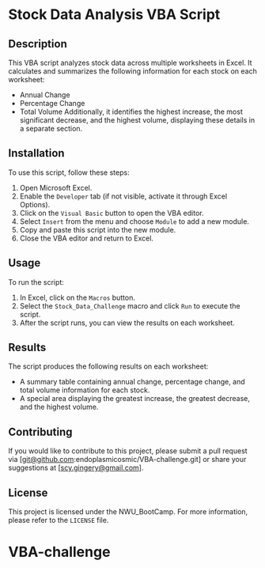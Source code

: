 # Stock Data Analysis VBA Script

## Description
This VBA script analyzes stock data across multiple worksheets in Excel. It calculates and summarizes the following information for each stock on each worksheet:
- Annual Change
- Percentage Change
- Total Volume
Additionally, it identifies the highest increase, the most significant decrease, and the highest volume, displaying these details in a separate section.

## Installation
To use this script, follow these steps:
1. Open Microsoft Excel.
2. Enable the `Developer` tab (if not visible, activate it through Excel Options).
3. Click on the `Visual Basic` button to open the VBA editor.
4. Select `Insert` from the menu and choose `Module` to add a new module.
5. Copy and paste this script into the new module.
6. Close the VBA editor and return to Excel.

## Usage
To run the script:
1. In Excel, click on the `Macros` button.
2. Select the `Stock_Data_Challenge` macro and click `Run` to execute the script.
3. After the script runs, you can view the results on each worksheet.

## Results
The script produces the following results on each worksheet:
- A summary table containing annual change, percentage change, and total volume information for each stock.
- A special area displaying the greatest increase, the greatest decrease, and the highest volume.

## Contributing
If you would like to contribute to this project, please submit a pull request via [git@github.com:endoplasmicosmic/VBA-challenge.git] or share your suggestions at [scy.gingery@gmail.com].

## License
This project is licensed under the NWU_BootCamp. For more information, please refer to the `LICENSE` file.



# VBA-challenge
